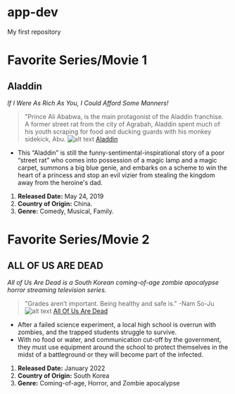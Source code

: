 # app-dev
My first repository
# Favorite Series/Movie 1
**Aladdin**
---
*If I Were As Rich As You, I Could Afford Some Manners!*
> "Prince Ali Ababwa, is the main protagonist of the Aladdin franchise. A former street rat from the city of Agrabah, Aladdin spent much of his youth scraping for food and ducking guards with his monkey sidekick, Abu.
![alt text](https://encrypted-tbn2.gstatic.com/images?q=tbn:ANd9GcSI7uHbs5tWgho9KDgxJwIC-rg-E64T5u82DLCqm5xIw0y-438w)
[Aladdin](https://www.imdb.com/title/tt6139732/)
- This “Aladdin” is still the funny-sentimental-inspirational story of a poor “street rat” who comes into possession of a magic lamp and a magic carpet, summons a big blue genie, and embarks on a scheme to win the heart of a princess and stop an evil vizier from stealing the kingdom away from the heroine's dad.
1. **Released Date:** May 24, 2019
2. **Country of Origin:** China.
3. **Genre:** Comedy, Musical, Family.
# Favorite Series/Movie 2
**ALL OF US ARE DEAD**
---
*All of Us Are Dead is a South Korean coming-of-age zombie apocalypse horror streaming television series.*
> "Grades aren’t important. Being healthy and safe is." -Nam So-Ju
![alt text](https://tse3.mm.bing.net/th?id=OIP.kWjkcTrTVtyE4q3GtLGC0wAAAA&pid=Api&P=0)
[All Of Us Are Dead](https://www.netflix.com/ph-en/title/81237994)
- After a failed science experiment, a local high school is overrun with zombies, and the trapped students struggle to survive.
- With no food or water, and communication cut-off by the government, they must use equipment around the school to protect themselves in the midst of a battleground or they will become part of the infected.
1. **Released Date:** January 2022
2. **Country of Origin:** South Korea
3. **Genre:** Coming-of-age, Horror, and Zombie apocalypse
